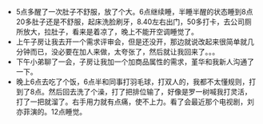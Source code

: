 + 5点多醒了一次肚子不舒服，放了个大。6点继续睡，半睡半醒的状态睡到8点20多肚子还是不舒服，起床洗脸刷牙，8.40左右出门，50多打卡，去公司厕所放大，拉肚子，看来是着凉了，晚上不能开空调睡觉了。
+ 上午子房让我去开一个需求评审会，但是还没开，那边就说改起来很简单就几分钟而已，没必要在加人来做，太夸张了，然后就让我回来了。。。
+ 下午小弟聊了一会，子房让我加一个加商品属性的需求，堇华和我新人沟通了一下。
+ 晚上6点去吃了个饭，6点半和同事打羽毛球，打双人的，我都不太懂规则，打到了8点。然后回去洗了个澡，打了把排位输了，好像是罗一树喊我打灵活，打了一把就溜了。右手用力就有点痛，使不上力。看了会最近那个电视剧，刘亦菲演的。12点睡觉。